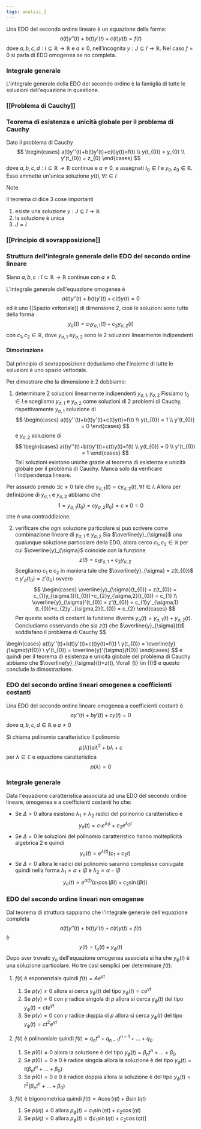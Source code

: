 ```yaml
---
tags: analisi_2
---
```

Una EDO del secondo ordine lineare è un equazione della forma:
$$
a(t)y''(t)+b(t)y'(t)+c(t)y(t)=f(t)
$$
dove $a,b,c,d:I\subseteq \mathbb R\to \mathbb R$ e $a\neq 0$, nell'incognita $y:J\subseteq I\to \mathbb R$. Nel caso $f=0$ si parla di EDO omogenea se no completa.

### Integrale generale

L'integrale generale della EDO del secondo ordine è la famiglia di tutte le soluzioni dell'equazione in questione.

### [[Problema di Cauchy]]

### Teorema di esistenza e unicità globale per il problema di Cauchy

Dato il problema di Cauchy 
$$
\begin{cases}
a(t)y''(t)+b(t)y'(t)+c(t)y(t)=f(t) \\
y(t_{0}) = y_{0} \\
y'(t_{0}) = z_{0}
\end{cases}
$$
dove $a,b,c,d:I\subseteq \mathbb R\to \mathbb R$ continue e $a\neq 0$, e assegnati $t_{0}\in I$ e $y_{0},z_{0}\in \mathbb R$. Esso ammette un'unica soluzione $y(t) ,\forall {t\in I}  {}$

>[!note]
>Il teorema ci dice 3 cose importanti
>1) esiste una soluzione $y:J\subseteq I\to \mathbb R$
>2) la soluzione è unica
>3) $J=I$

### [[Principio di sovrapposizione]]

### Struttura dell'integrale generale delle EDO del secondo ordine lineare

Siano $a,b,c:I\subset \mathbb R\to \mathbb R$ continue con $a\neq 0$.

L'integrale generale dell'equazione omogenea è
$$
a(t)y''(t)+b(t)y'(t)+c(t)y(t)=0
$$
ed è uno [[Spazio vettoriale]] di dimensione 2, cioè le soluzioni sono tutte della forma
$$
y_{\sigma}(t) = c_{1}y_{\sigma,1}(t)+c_{2}y_{\sigma,2}(t)
$$
con $c_{1},c_{2}\in \mathbb R$, dove $y_{\sigma,1}$ e$y_{\sigma,2}$ sono le 2 soluzioni linearmente indipendenti

#### Dimostrazione

Dal principio di sovrapposizione deduciamo che l'insieme di tutte le soluzioni è uno spazio vettoriale.

Per dimostrare che la dimensione è 2 dobbiamo:

1) determinare 2 soluzioni linearmente indipendenti $y_{\sigma,1},y_{\sigma,2}$
Fissiamo $t_{0}\in I$ e scegliamo  $y_{\sigma,1}$ e $y_{\sigma,2}$ come soluzioni di 2 problemi di Cauchy, rispettivamente  $y_{\sigma,1}$ soluzione di
$$
\begin{cases}
a(t)y''(t)+b(t)y'(t)+c(t)y(t)=f(t) \\
y(t_{0}) = 1 \\
y'(t_{0}) = 0
\end{cases}
$$
e $y_{\sigma,2}$ soluzione di
$$
\begin{cases}
a(t)y''(t)+b(t)y'(t)+c(t)y(t)=f(t) \\
y(t_{0}) = 0 \\
y'(t_{0}) = 1
\end{cases}
$$
Tali soluzioni esistono uniche grazie al teorema di esistenza e unicità globale per il problema di Cauchy. Manca solo da verificare l'indipendenza lineare.

Per assurdo prendo $\exists {c} \neq {0}$  tale che $y_{\sigma ,{1}}(t) = cy_{\sigma,2}(t), \forall {t} \in {I}$. Allora per definizione di $y_{\sigma,1}$ e $y_{\sigma,2}$ abbiamo che 
$$
1=y_{\sigma,1}(t_{0}) = cy_{\sigma,2}(t_{0}) = c \times0 = 0
$$
che è una contraddizione.

2) verificare che ogni soluzione particolare si può scrivere come combinazione lineare di  $y_{\sigma,1}$ e $y_{\sigma,2}$
Sia $\overline{y}_{\sigma}$ una qualunque soluzione particolare della EDO, allora cerco $c_{1},c_{2}\in \mathbb R$ per cui $\overline{y}_{\sigma}$ coincide con la funzione 
$$
z(t)=c_{1}y_{\sigma,1}+c_{2}y_{\sigma,2}
$$
Scegliamo $c_{1}$ e $c_{2}$ in maniera tale che $\overline{y}_{\sigma} = z(t_{0})$ e $y'_{\sigma}(t_{0}) = z'(t_{0})$ ovvero
$$
\begin{cases}
\overline{y}_{\sigma}(t_{0}) = z(t_{0}) = c_{1}y_{\sigma,1}(t_{0})+c_{2}y_{\sigma,2}(t_{0}) = c_{1} \\
\overline{y}_{\sigma}'(t_{0}) = z'(t_{0}) = c_{1}y'_{\sigma,1}(t_{0})+c_{2}y'_{\sigma,2}(t_{0}) = c_{2} 
\end{cases}
$$
Per questa scelta di costanti la funzione diventa $y_{\sigma}(t) = y_{\sigma,1}(t)+y_{\sigma,2}(t)$. Concludiamo osservando che sia $z(t)$ che $\overline{y}_{\sigma}(t)$ soddisfano il problema di Cauchy
$$

\begin{cases}
a(t)y''(t)+b(t)y'(t)+c(t)y(t)=f(t) \\
y(t_{0}) = \overline{y}_{\sigma}(t_{0}) \\
y'(t_{0}) = \overline{y}'_{\sigma}(t_{0}) 
\end{cases}
$$
e quindi per il teorema di esistenza e unicità globale del problema di Cauchy abbiamo che $\overline{y}_{\sigma}(t)=z(t), \forall {t} \in {I}$ e questo conclude la dimostrazione.

### EDO del secondo ordine lineari omogenee a coefficienti costanti

Una EDO del secondo ordine lineare omogenea a coefficienti costanti è
$$
ay''(t)+by'(t)+cy(t)=0
$$
dove $a,b,c,d\in \mathbb R$  e $a\neq 0$

Si chiama polinomio caratteristico il polinomio
$$
p(\lambda) ) a\lambda^{2}+b\lambda+c
$$
per $\lambda\in \mathbb C$ e equazione caratteristica 
$$
p(\lambda) = 0
$$
### Integrale generale

Data l'equazione caratteristica associata ad una EDO del secondo ordine lineare, omogenea e a coefficienti costanti ho che:
- Se $\Delta>0$ allora esistono $\lambda_{1}\neq\lambda_{2}$ radici del polinomio caratteristico e 
 $$
y_{\sigma}(t) = c_{1}e^{\lambda_{1}t} + c_{2}e^{\lambda_{2}t}
$$
- Se $\Delta=0$ le soluzioni del polinomio caratteristico hanno molteplicità algebrica 2 e quindi
$$
y_{\sigma} (t) = e^{\lambda(t)}(c_{1}+c_{2}t)
$$
- Se $\Delta<0$ allora le radici del polinomio saranno complesse coniugate quindi nella forma $\lambda_{1}=\alpha+i\beta$ e $\lambda_{2}=\alpha-i\beta$
 $$
y_{\sigma}(t) = e^{\alpha(t)}(c_{1}\cos{(\beta t)} + c_{2} \sin(\beta t))
$$

### EDO del secondo ordine lineari non omogenee

Dal teorema di struttura sappiamo che l'integrale generale dell'equazione completa 
$$
a(t)y''(t)+b(t)y'(t)+c(t)y(t)=f(t)
$$
è
$$
y(t) = t_{\sigma}(t) + y_{\phi}(t)
$$
Dopo aver trovato $y_{\sigma}$ dell'equazione omogenea associata si ha che $y_{\phi}(t)$ è una soluzione particolare. 
Ho tre casi semplici per determinare $f(t)$:

1) $f(t)$ è esponenziale quindi $f(t)=Ae^{\gamma t}$
	1) Se $p(\gamma)\neq 0$ allora si cerca $y_{\phi}(t)$ del tipo $y_{\phi}(t) = c e^{\gamma t}$
	2) Se $p(\gamma)= 0$ con $\gamma$ radice singola di $p$ allora si cerca $y_{\phi}(t)$ del tipo  $y_{\phi}(t) = c te^{\gamma t}$
	3) Se $p(\gamma)= 0$ con $\gamma$ radice doppia di $p$ allora si cerca $y_{\phi}(t)$ del tipo  $y_{\phi}(t) = c t^{2}e^{\gamma t}$

2) $f(t)$ è polinomiale quindi $f(t)=q_{n}t^{n}+q_{n-1}t^{n-1}+\dots+q_{0}$
	1) Se $p(0)\neq 0$ allora la soluzione è del tipo $y_{\phi}(t) = \beta_{n}t^{n}+\dots+\beta_{0}$
	2) Se $p(0)= 0$ e $0$ è radice singola allora la soluzione è del tipo $y_{\phi}(t) =t( \beta_{n}t^{n}+\dots+\beta_{0})$
	3) Se $p(0)= 0$ e $0$ è radice doppia allora la soluzione è del tipo $y_{\phi}(t) =t^{2}( \beta_{n}t^{n}+\dots+\beta_{0})$

3) $f(t)$ è trigonometrica quindi $f(t)=A\cos(\eta t)+B\sin(\eta t)$
	1) Se $p(i\eta)\neq 0$ allora $p_{\phi}(t)=c_{1}\sin(\eta t)+c_{2}\cos(\eta t)$
	2)  Se $p(i\eta)=0$ allora $p_{\phi}(t)=t[c_{1}\sin(\eta t)+c_{2}\cos(\eta t)]$
